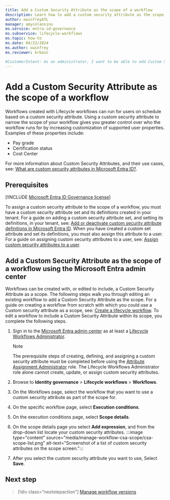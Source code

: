 ```yaml
---
title: Add a Custom Security Attribute as the scope of a workflow
description: Learn how to add a custom security attribute as the scope of a workflow with lifecycle workflows.
author: owinfreyATL
manager: amycolannino
ms.service: entra-id-governance
ms.subservice: lifecycle-workflows
ms.topic: how-to
ms.date: 04/23/2024
ms.author: owinfrey
ms.reviewer: krbain

#CustomerIntent: As an administrator, I want to be able to add Custom Security Attributes of a user to the scope of a workflow so that I have greater control over which users specific workflows will run for.
---
```


<!--
Remove all the comments in this template before you sign-off or merge to the main branch.

This template provides the basic structure of a How-to article pattern. See the
[instructions - How-to](../level4/article-how-to-guide.md) in the pattern library.

You can provide feedback about this template at: https://aka.ms/patterns-feedback

How-to is a procedure-based article pattern that show the user how to complete a task in their own environment. A task is a work activity that has a definite beginning and ending, is observable, consist of two or more definite steps, and leads to a product, service, or decision.

-->

<!-- 1. H1 -----------------------------------------------------------------------------

Required: Use a "<verb> * <noun>" format for your H1. Pick an H1 that clearly conveys the task the user will complete.

For example: "Migrate data from regular tables to ledger tables" or "Create a new Azure SQL Database".

* Include only a single H1 in the article.
* Don't start with a gerund.
* Don't include "Tutorial" in the H1.

-->

# Add a Custom Security Attribute as the scope of a workflow 

Workflows created with Lifecycle workflows can run for users on schedule based on a custom security attribute. Using a custom security attribute to narrow the scope of your workflow gives you greater control over who the workflow runs for by increasing customization of supported user properties. Examples of these properties include:

- Pay grade
- Certification status
- Cost Center

For more information about Custom Security Attributes, and their use cases, see: [What are custom security attributes in Microsoft Entra ID?](../fundamentals/custom-security-attributes-overview.md).

## Prerequisites

[!INCLUDE [Microsoft Entra ID Governance license](../includes/entra-entra-governance-license.md)]


To assign a custom security attribute to the scope of a workflow, you must have a custom security attribute set and its definitions created in your tenant. For a guide on adding a custom security attribute set, and setting its definitions, in your tenant, see: [Add or deactivate custom security attribute definitions in Microsoft Entra ID](../fundamentals/custom-security-attributes-add.md). When you have created a custom set attribute and set its definitions, you must also assign this attribute to a user. For a guide on assigning custom security attributes to a user, see: [Assign custom security attributes to a user](../identity/users/users-custom-security-attributes.md#assign-custom-security-attributes-to-a-user).

## Add a Custom Security Attribute as the scope of a workflow using the Microsoft Entra admin center

Workflows can be created with, or edited to include, a Custom Security Attribute as a scope. The following steps walk you through editing an existing workflow to add a Custom Security Attribute as the scope. For a guide on creating a workflow from scratch with which you could use a Custom security attribute as a scope, see: [Create a lifecycle workflow](../id-governance/create-lifecycle-workflow.md). To edit a workflow to include a Custom Security Attribute within its scope, you complete the following steps.

1. Sign in to the [Microsoft Entra admin center](https://entra.microsoft.com) as at least a [Lifecycle Workflows Administrator](../identity/role-based-access-control/permissions-reference.md#lifecycle-workflows-administrator).
    > [!NOTE]
    > The prerequisite steps of creating, defining, and assigning a custom security attribute must be completed before using the [Attribute Assignment Administrator](../identity/role-based-access-control/permissions-reference.md#attribute-assignment-administrator) role. The Lifecycle Workflows Administrator role alone cannot create, update, or assign custom security attributes.
1. Browse to **Identity governance** > **Lifecycle workflows** > **Workflows**.

1. On the Workflows page, select the workflow that you want to use a custom security attribute as part of the scope for.

1. On the specific workflow page, select **Execution conditions**. 

1. On the execution conditions page, select **Scope details**.  

1. On the scope details page you select **Add expression**, and from the drop-down list locate your custom security attributes.
    :::image type="content" source="media/manage-workflow-csa-scope/csa-scope-list.png" alt-text="Screenshot of a list of custom security attributes on the scope screen.":::
1. After you select the custom security attribute you want to use, Select **Save**.

## Next step

> [!div class="nextstepaction"]
> [Manage workflow versions](manage-workflow-tasks.md)

